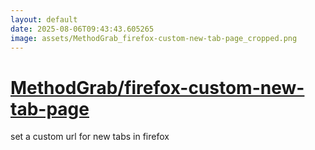 ```yaml
---
layout: default
date: 2025-08-06T09:43:43.605265
image: assets/MethodGrab_firefox-custom-new-tab-page_cropped.png
---
```


# [MethodGrab/firefox-custom-new-tab-page](https://github.com/MethodGrab/firefox-custom-new-tab-page)

set a custom url for new tabs in firefox
